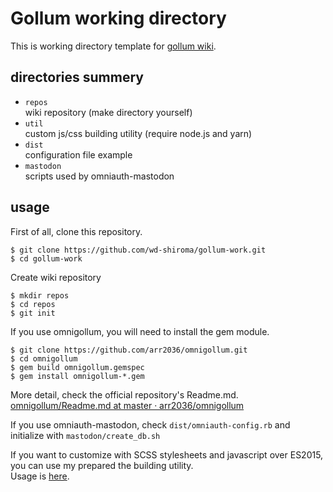 # Gollum working directory

This is working directory template for [gollum wiki](https://github.com/gollum/gollum).

## directories summery

- `repos`  
wiki repository (make directory yourself)
- `util`  
custom js/css building utility (require node.js and yarn)
- `dist`  
configuration file example
- `mastodon`  
scripts used by omniauth-mastodon

## usage

First of all, clone this repository.

```shell
$ git clone https://github.com/wd-shiroma/gollum-work.git
$ cd gollum-work
```

Create wiki repository

```shell
$ mkdir repos
$ cd repos
$ git init
```

If you use omnigollum, you will need to install the gem module.

```shell
$ git clone https://github.com/arr2036/omnigollum.git
$ cd omnigollum
$ gem build omnigollum.gemspec
$ gem install omnigollum-*.gem
```

More detail, check the official repository's Readme.md.  
[omnigollum/Readme.md at master · arr2036/omnigollum](https://github.com/arr2036/omnigollum/blob/master/Readme.md)

If you use omniauth-mastodon, check `dist/omniauth-config.rb` and initialize with `mastodon/create_db.sh`

If you want to customize with SCSS stylesheets and javascript over ES2015, you can use my prepared the building utility.  
Usage is [here](https://github.com/wd-shiroma/gollum-work/blob/master/util/README.md).

